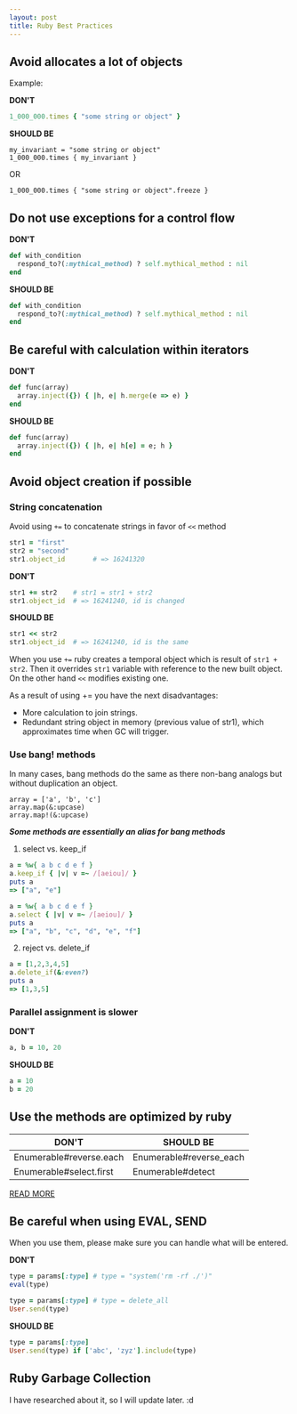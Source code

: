```yaml
---
layout: post
title: Ruby Best Practices
---
```


## Avoid allocates a lot of objects

Example:

**DON'T**

```ruby
1_000_000.times { "some string or object" }
```

**SHOULD BE**

```
my_invariant = "some string or object"
1_000_000.times { my_invariant }
```

OR

```
1_000_000.times { "some string or object".freeze }
```

## Do not use exceptions for a control flow

**DON'T**

```ruby
def with_condition
  respond_to?(:mythical_method) ? self.mythical_method : nil
end
```

**SHOULD BE**

```ruby
def with_condition
  respond_to?(:mythical_method) ? self.mythical_method : nil
end
```

## Be careful with calculation within iterators

**DON'T**

```ruby
def func(array)
  array.inject({}) { |h, e| h.merge(e => e) }
end
```

**SHOULD BE**

```ruby
def func(array)
  array.inject({}) { |h, e| h[e] = e; h }
end
```

## Avoid object creation if possible

### String concatenation

Avoid using `+=` to concatenate strings in favor of `<<` method

```ruby
str1 = "first"
str2 = "second"
str1.object_id       # => 16241320
```

**DON'T**

```ruby
str1 += str2    # str1 = str1 + str2
str1.object_id  # => 16241240, id is changed
```

**SHOULD BE**

```ruby
str1 << str2
str1.object_id  # => 16241240, id is the same
```

When you use `+=` ruby creates a temporal object which is result of `str1 + str2`. Then it overrides `str1` variable with reference to the new built object. On the other hand `<<` modifies existing one.

As a result of using += you have the next disadvantages:

* More calculation to join strings.
* Redundant string object in memory (previous value of str1), which approximates time when GC will trigger.

### Use bang! methods

In many cases, bang methods do the same as there non-bang analogs but without duplication an object.

```
array = ['a', 'b', 'c']
array.map(&:upcase)
array.map!(&:upcase)
```

***Some methods are essentially an alias for bang methods***

1. select vs. keep_if

```ruby
a = %w{ a b c d e f }
a.keep_if { |v| v =~ /[aeiou]/ }
puts a
=> ["a", "e"]
```

```ruby
a = %w{ a b c d e f }
a.select { |v| v =~ /[aeiou]/ }
puts a
=> ["a", "b", "c", "d", "e", "f"]
```

2. reject vs. delete_if

```ruby
a = [1,2,3,4,5]
a.delete_if(&:even?)
puts a
=> [1,3,5]
```

### Parallel assignment is slower

**DON'T**

```ruby
a, b = 10, 20
```

**SHOULD BE**

```ruby
a = 10
b = 20
```

## Use the methods are optimized by ruby

DON'T| SHOULD BE
---|-----
Enumerable#reverse.each | Enumerable#reverse_each
Enumerable#select.first | Enumerable#detect

[READ MORE](https://github.com/JuanitoFatas/fast-ruby)

## Be careful when using EVAL, SEND

When you use them, please make sure you can handle what will be entered.

**DON'T**

```ruby
type = params[:type] # type = "system('rm -rf ./')"
eval(type)
```

```ruby
type = params[:type] # type = delete_all
User.send(type)
```

**SHOULD BE**

```ruby
type = params[:type]
User.send(type) if ['abc', 'zyz'].include(type)
```

## Ruby Garbage Collection

I have researched about it, so I will update later. :d

